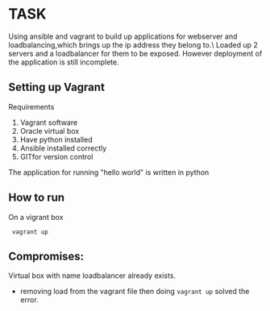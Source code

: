# TASK

Using ansible and vagrant to build up applications for webserver and loadbalancing,which brings up the ip address they belong to.\\
Loaded up 2 servers and a loadbalancer for them to be exposed.
However deployment of the application is still incomplete.

## Setting up Vagrant
Requirements
1. Vagrant software
2. Oracle virtual box
3. Have python installed 
4. Ansible installed correctly
5. GITfor version control

The application for running "hello world" is written in python

## How to run 

On a vigrant box  

``` vagrant up```


## **Compromises:**
Virtual box with name loadbalancer already exists.
 - removing load from the vagrant file then doing ```vagrant up``` solved the error.
   
